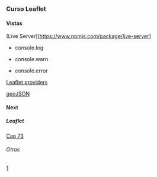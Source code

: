 ### Curso Leaflet

#### Vistas

(Live Server)[https://www.npmjs.com/package/live-server]

* console.log

* console.warn

* console.error


[Leaflet providers](https://github.com/leaflet-extras/leaflet-providers)

[geoJSON](http://geojson.io/#map=2/0/20)

#### Next

##### Leaflet

[Cap 73](https://www.udemy.com/course/leaflet-crea-mapas-interactivos-para-la-web/learn/lecture/36687826#overview)

###### Otras
[1](https://www.adictosaltrabajo.com/2016/06/22/mapas-interactivos-con-leaflet-js/)
